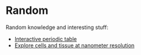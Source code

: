# Random

Random knowledge and interesting stuff:

- [Interactive periodic table](https://ptable.com)
- [Explore cells and tissue at nanometer resolution](https://openorganelle.janelia.org/)
